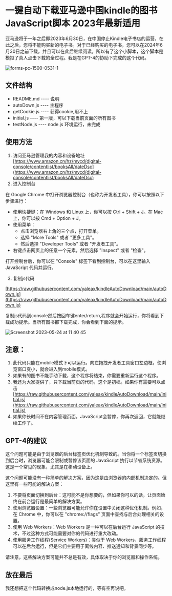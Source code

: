 # 一键自动下载亚马逊中国kindle的图书JavaScript脚本 2023年最新适用

亚马逊将于一年之后即2023年6月30日，在中国停止Kindle电子书店的运营。在此之后，您将不能购买新的电子书。对于已经购买的电子书，您可以在2024年6月30日之前下载，并且可以在此后继续阅读。所以有了这个小脚本，这个脚本是模拟了真人点击下载的全过程。我是在GPT-4的协助下完成的这个代码。

![forms-pc-1500-0531-1](https://github.com/yaleax/kindleAutoDownload/assets/5234415/d6f30003-f93f-4e6d-9fc0-8dd617700d2d)

## 文件结构

- README.md ---- 说明
- autoDown.js ---- 主程序
- getCookie.js ---- 获得cookie,用不上
- initial.js ---- 第一版，可以下载当前页面的所有图书
- testNode.js ---- node.js 环境运行，未完成

## 使用方法

1. 访问亚马逊管理我的内容和设备地址[https://www.amazon.cn/hz/mycd/digital-console/contentlist/booksAll/dateDsc](https://www.amazon.cn/hz/mycd/digital-console/contentlist/booksAll/dateDsc)
2. 进入控制台

在 Google Chrome 中打开浏览器控制台（也称为开发者工具），你可以按照以下步骤进行：

- 使用快捷键：在 Windows 和 Linux 上，你可以按 Ctrl + Shift + J。在 Mac 上，你可以按 Cmd + Option + J。
- 使用菜单：
  - 点击浏览器右上角的三个点，打开菜单。
  - 选择 "More Tools" 或者 "更多工具"。
  - 然后选择 "Developer Tools" 或者 "开发者工具"。
- 右键点击网页上的任意一个元素，然后选择 "Inspect" 或者 "检查"。

打开控制台后，你可以在 "Console" 标签下看到控制台，可以在这里输入 JavaScript 代码并运行。

3. 复制js代码

[https://raw.githubusercontent.com/yaleax/kindleAutoDownload/main/autoDown.js](https://raw.githubusercontent.com/yaleax/kindleAutoDownload/main/autoDown.js)

复制js代码到console然后按回车键enter/return,程序就会开始运行，你将看到下载成功提示。当所有图书都下载完成，你会看到下面的提示。

![Screenshot 2023-05-24 at 11 40 45](https://github.com/yaleax/kindleAutoDownload/assets/5234415/cd697a74-368b-4f40-9e96-dba2a94d686d)

## 注意：

1. 此代码只能在mobile模式下可以运行。向左拖拽开发者工具窗口左边框，使浏览窗口变小，就会进入到mobile模式。
2. 如果有的图书不能手动下载，这个程序将结束，你需要重新运行这个程序。
3. 我还为大家提供了，只下载当前页的代码，这个是初稿。如果你有需要可以点击[https://raw.githubusercontent.com/yaleax/kindleAutoDownload/main/initial.js](https://raw.githubusercontent.com/yaleax/kindleAutoDownload/main/initial.js)
4. 如果你长时间不在内容管理页面，JavaScript会暂停，你再次返回，它就能继续工作了。

## GPT-4的建议

这个问题可能是由于浏览器的后台标签页优化机制导致的。当你将一个标签页切换到后台时，浏览器可能会限制或暂停该页面的 JavaScript 执行以节省系统资源。这是一个常见的现象，尤其是在移动设备上。

这个问题可能没有一种简单的解决方案，因为这是由浏览器的内部机制决定的。但这里有一些可能的解决方案：

1. 不要将页面切换到后台：这可能不是你想要的，但如果你可以的话，让页面始终在前台运行是最简单的解决方案。
2. 使用浏览器设置：一些浏览器可能允许你在设置中关闭这种优化机制。例如，在 Chrome 中，你可以在 "chrome://flags" 页面中查找与后台处理相关的设置。
3. 使用 Web Workers：Web Workers 是一种可以在后台运行 JavaScript 的技术，不过这种方式可能需要对你的代码进行重大改动。
4. 使用服务工作线程(Service Workers)：类似于 Web Workers，服务工作线程可以在后台运行，但是它们主要用于离线内容、推送通知和背景同步等。

请注意，这些解决方案可能并不总是有效，具体取决于你的浏览器和操作系统。

## 放在最后

我还想把这个代码转换成node.js本地运行的，等有空再说吧。

